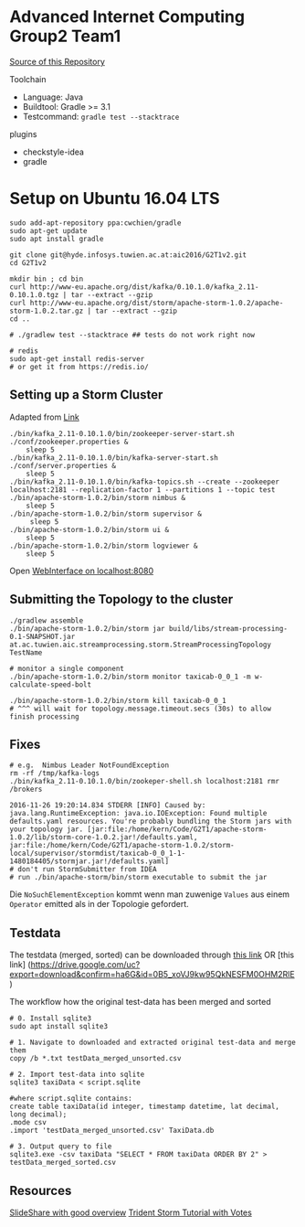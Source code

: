 # Advanced Internet Computing Group2 Team1

[Source of this Repository](http://hyde.infosys.tuwien.ac.at/aic2016/G2T1v2/commits/master)

Toolchain

* Language: Java
* Buildtool: Gradle >= 3.1
* Testcommand: `gradle test --stacktrace`

plugins

* checkstyle-idea
* gradle

# Setup on Ubuntu 16.04 LTS

```
sudo add-apt-repository ppa:cwchien/gradle
sudo apt-get update
sudo apt install gradle

git clone git@hyde.infosys.tuwien.ac.at:aic2016/G2T1v2.git
cd G2T1v2

mkdir bin ; cd bin
curl http://www-eu.apache.org/dist/kafka/0.10.1.0/kafka_2.11-0.10.1.0.tgz | tar --extract --gzip
curl http://www-eu.apache.org/dist/storm/apache-storm-1.0.2/apache-storm-1.0.2.tar.gz | tar --extract --gzip
cd ..

# ./gradlew test --stacktrace ## tests do not work right now

# redis
sudo apt-get install redis-server
# or get it from https://redis.io/

```

Setting up a Storm Cluster
--------------------------

Adapted from [Link](http://storm.apache.org/releases/current/Setting-up-a-Storm-cluster.html)

```
./bin/kafka_2.11-0.10.1.0/bin/zookeeper-server-start.sh ./conf/zookeeper.properties &
    sleep 5
./bin/kafka_2.11-0.10.1.0/bin/kafka-server-start.sh ./conf/server.properties &
    sleep 5
./bin/kafka_2.11-0.10.1.0/bin/kafka-topics.sh --create --zookeeper localhost:2181 --replication-factor 1 --partitions 1 --topic test
./bin/apache-storm-1.0.2/bin/storm nimbus & 
    sleep 5
./bin/apache-storm-1.0.2/bin/storm supervisor & 
     sleep 5
./bin/apache-storm-1.0.2/bin/storm ui &
    sleep 5
./bin/apache-storm-1.0.2/bin/storm logviewer &
    sleep 5
```

Open [WebInterface on localhost:8080](http://localhost:8080)

Submitting the Topology to the cluster
--------------------------------------
```
./gradlew assemble
./bin/apache-storm-1.0.2/bin/storm jar build/libs/stream-processing-0.1-SNAPSHOT.jar at.ac.tuwien.aic.streamprocessing.storm.StreamProcessingTopology TestName

# monitor a single component
./bin/apache-storm-1.0.2/bin/storm monitor taxicab-0_0_1 -m w-calculate-speed-bolt

./bin/apache-storm-1.0.2/bin/storm kill taxicab-0_0_1
# ^^^ will wait for topology.message.timeout.secs (30s) to allow finish processing
```

Fixes
-----------------------

```
# e.g.  Nimbus Leader NotFoundException
rm -rf /tmp/kafka-logs
./bin/kafka_2.11-0.10.1.0/bin/zookeper-shell.sh localhost:2181 rmr /brokers
```

```
2016-11-26 19:20:14.834 STDERR [INFO] Caused by: java.lang.RuntimeException: java.io.IOException: Found multiple defaults.yaml resources. You're probably bundling the Storm jars with your topology jar. [jar:file:/home/kern/Code/G2T1/apache-storm-1.0.2/lib/storm-core-1.0.2.jar!/defaults.yaml, jar:file:/home/kern/Code/G2T1/apache-storm-1.0.2/storm-local/supervisor/stormdist/taxicab-0_0_1-1-1480184405/stormjar.jar!/defaults.yaml]
# don't run StormSubmitter from IDEA
# run ./bin/apache-storm/bin/storm executable to submit the jar
```

Die `NoSuchElementException` kommt wenn man zuwenige `Values` aus einem `Operator` emitted als in der Topologie gefordert.



Testdata
--------------------------

The testdata (merged, sorted) can be downloaded through [this link](https://onedrive.live.com/download?cid=B692A0DA79689448&resid=B692A0DA79689448%211976&authkey=ADhMxFK3JFPf0Jw) OR [this link] (https://drive.google.com/uc?export=download&confirm=ha6G&id=0B5_xoVJ9kw95QkNESFM0OHM2RlE)



The workflow how the original test-data has been merged and sorted
```
# 0. Install sqlite3
sudo apt install sqlite3

# 1. Navigate to downloaded and extracted original test-data and merge them
copy /b *.txt testData_merged_unsorted.csv

# 2. Import test-data into sqlite 
sqlite3 taxiData < script.sqlite

#where script.sqlite contains:
create table taxiData(id integer, timestamp datetime, lat decimal, long decimal);
.mode csv
.import 'testData_merged_unsorted.csv' TaxiData.db

# 3. Output query to file
sqlite3.exe -csv taxiData "SELECT * FROM taxiData ORDER BY 2" > testData_merged_sorted.csv
```

Resources
---------
[SlideShare with good overview](http://www.slideshare.net/qiozas/big-data-streaming-processing-using-apache-storm-fosscomm-2016?next_slideshow=1)
[Trident Storm Tutorial with Votes](https://chawlasumit.wordpress.com/2015/08/02/how-to-manage-state-in-trident-storm-topologies/)
